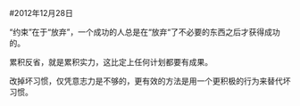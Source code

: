 #2012年12月28日

“约束”在于“放弃”，一个成功的人总是在“放弃“了不必要的东西之后才获得成功的。

累积反省，就是累积实力，这比定上任何计划都要有成果。

改掉坏习惯，仅凭意志力是不够的，更有效的方法是用一个更积极的行为来替代坏习惯。

